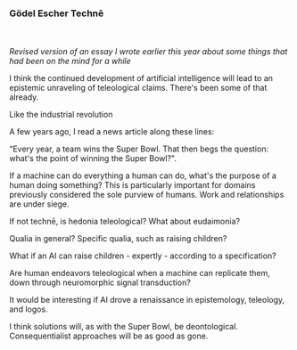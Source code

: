 ### Gödel Escher Technē

<br/><br/>
_Revised version of an essay I wrote earlier this year about some things that had been on the mind for a while_

I think the continued development of artificial intelligence will lead to an epistemic unraveling of teleological claims. There's been some of that already.

Like the industrial revolution 

A few years ago, I read a news article along these lines:

“Every year, a team wins the Super Bowl. That then begs the question: what's the point of winning the Super Bowl?".

If a machine can do everything a human can do, what's the purpose of a human doing something? This is particularly important for domains previously considered the sole purview of humans. Work and relationships are under siege.

If not technē, is hedonia teleological? What about eudaimonia?

Qualia in general? Specific qualia, such as raising children?

What if an AI can raise children - expertly - according to a specification?

Are human endeavors teleological when a machine can replicate them, down through neuromorphic signal transduction?

It would be interesting if AI drove a renaissance in epistemology, teleology, and logos.

I think solutions will, as with the Super Bowl, be deontological. Consequentialist approaches will be as good as gone.
